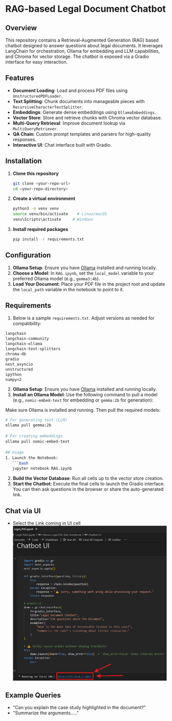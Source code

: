 # RAG-based Legal Document Chatbot
## Overview
This repository contains a Retrieval-Augmented Generation (RAG) based chatbot designed to answer questions about legal documents. It leverages LangChain for orchestration, Ollama for embedding and LLM capabilities, and Chroma for vector storage. The chatbot is exposed via a Gradio interface for easy interaction.

## Features
- **Document Loading**: Load and process PDF files using `UnstructuredPDFLoader`.
- **Text Splitting**: Chunk documents into manageable pieces with `RecursiveCharacterTextSplitter`.
- **Embeddings**: Generate dense embeddings using `OllamaEmbeddings`.
- **Vector Store**: Store and retrieve chunks with Chroma vector database.
- **Multi-Query Retrieval**: Improve document lookup via `MultiQueryRetriever`.
- **QA Chain**: Custom prompt templates and parsers for high-quality responses.
- **Interactive UI**: Chat interface built with Gradio.

## Installation
1. **Clone this repository**
   ```bash
   git clone <your-repo-url>
   cd <your-repo-directory>
   ```
2. **Create a virtual environment**
   ```bash
   python3 -m venv venv
   source venv/bin/activate    # Linux/macOS
   venv\Scripts\activate     # Windows
   ```
3. **Install required packages**
   ```bash
   pip install -r requirements.txt
   ```

## Configuration
1. **Ollama Setup**: Ensure you have [Ollama](https://ollama.com/) installed and running locally.
2. **Choose a Model**: In `RAG.ipynb`, set the `local_model` variable to your preferred Ollama model (e.g., `gemma3:4b`).
3. **Load Your Document**: Place your PDF file in the project root and update the `local_path` variable in the notebook to point to it.

## Requirements
1. Below is a sample `requirements.txt`. Adjust versions as needed for compatibility:
```
langchain
langchain-community
langchain-ollama
langchain-text-splitters
chroma-db
gradio
nest_asyncio
unstructured
ipython
numpy<2
```

2. **Ollama Setup**: Ensure you have [Ollama](https://ollama.com/) installed and running locally.
3. **Install an Ollama Model**: Use the following command to pull a model (e.g., `nomic-embed-text` for embedding or `gemma:2b` for generation):


Make sure Ollama is installed and running. Then pull the required models:

```bash
# For generating text (LLM)
ollama pull gemma:2b

# For creating embeddings
ollama pull nomic-embed-text

## Usage
1. Launch the Notebook:
   ```bash
   jupyter notebook RAG.ipynb
   ```
2. **Build the Vector Database**: Run all cells up to the vector store creation.
3. **Start the Chatbot**: Execute the final cells to launch the Gradio interface. You can then ask questions in the browser or share the auto-generated link.

## Chat via UI 
- Select the Link coming in UI cell 
![Chat UI Screenshot](images/UI_Link.png)
## Example Queries
- "Can you explain the case study highlighted in the document?"
- "Summarize the arguments....."

